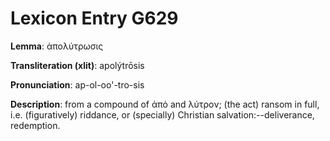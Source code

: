 # Lexicon Entry G629

**Lemma**: ἀπολύτρωσις

**Transliteration (xlit)**: apolýtrōsis

**Pronunciation**: ap-ol-oo'-tro-sis

**Description**:
from a compound of ἀπό and λύτρον; (the act) ransom in full, i.e. (figuratively) riddance, or (specially) Christian salvation:--deliverance, redemption.
